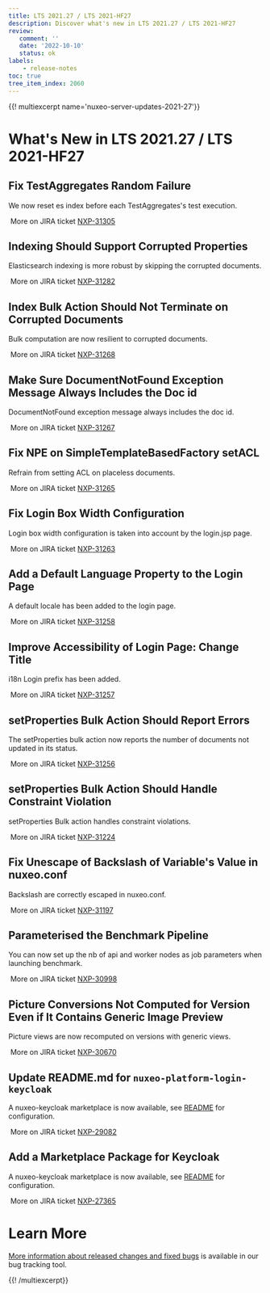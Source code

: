 ```yaml
---
title: LTS 2021.27 / LTS 2021-HF27
description: Discover what's new in LTS 2021.27 / LTS 2021-HF27
review:
   comment: ''
   date: '2022-10-10'
   status: ok
labels:
    - release-notes
toc: true
tree_item_index: 2060
---
```


{{! multiexcerpt name='nuxeo-server-updates-2021-27'}}
# What's New in LTS 2021.27 / LTS 2021-HF27

## Fix TestAggregates Random Failure

We now reset es index before each TestAggregates's test execution.

<i class="fa fa-long-arrow-right" aria-hidden="true"></i>&nbsp;More on JIRA ticket [NXP-31305](https://jira.nuxeo.com/browse/NXP-31305)

## Indexing Should Support Corrupted Properties

Elasticsearch indexing is more robust by skipping the corrupted documents.

<i class="fa fa-long-arrow-right" aria-hidden="true"></i>&nbsp;More on JIRA ticket [NXP-31282](https://jira.nuxeo.com/browse/NXP-31282)

## Index Bulk Action Should Not Terminate on Corrupted Documents

Bulk computation are now resilient to corrupted documents.

<i class="fa fa-long-arrow-right" aria-hidden="true"></i>&nbsp;More on JIRA ticket [NXP-31268](https://jira.nuxeo.com/browse/NXP-31268)

## Make Sure DocumentNotFound Exception Message Always Includes the Doc id

DocumentNotFound exception message always includes the doc id.

<i class="fa fa-long-arrow-right" aria-hidden="true"></i>&nbsp;More on JIRA ticket [NXP-31267](https://jira.nuxeo.com/browse/NXP-31267)

## Fix NPE on SimpleTemplateBasedFactory setACL

Refrain from setting ACL on placeless documents.

<i class="fa fa-long-arrow-right" aria-hidden="true"></i>&nbsp;More on JIRA ticket [NXP-31265](https://jira.nuxeo.com/browse/NXP-31265)

## Fix Login Box Width Configuration

Login box width configuration is taken into account by the login.jsp page.

<i class="fa fa-long-arrow-right" aria-hidden="true"></i>&nbsp;More on JIRA ticket [NXP-31263](https://jira.nuxeo.com/browse/NXP-31263)

## Add a Default Language Property to the Login Page

A default locale has been added to the login page.

<i class="fa fa-long-arrow-right" aria-hidden="true"></i>&nbsp;More on JIRA ticket [NXP-31258](https://jira.nuxeo.com/browse/NXP-31258)

## Improve Accessibility of Login Page: Change Title

i18n Login prefix has been added.

<i class="fa fa-long-arrow-right" aria-hidden="true"></i>&nbsp;More on JIRA ticket [NXP-31257](https://jira.nuxeo.com/browse/NXP-31257)

## setProperties Bulk Action Should Report Errors

The setProperties bulk action now reports the number of documents not updated in its status.

<i class="fa fa-long-arrow-right" aria-hidden="true"></i>&nbsp;More on JIRA ticket [NXP-31256](https://jira.nuxeo.com/browse/NXP-31256)

## setProperties Bulk Action Should Handle Constraint Violation

setProperties Bulk action handles constraint violations.

<i class="fa fa-long-arrow-right" aria-hidden="true"></i>&nbsp;More on JIRA ticket [NXP-31224](https://jira.nuxeo.com/browse/NXP-31224)

## Fix Unescape of Backslash of Variable's Value in nuxeo.conf

Backslash are correctly escaped in nuxeo.conf.

<i class="fa fa-long-arrow-right" aria-hidden="true"></i>&nbsp;More on JIRA ticket [NXP-31197](https://jira.nuxeo.com/browse/NXP-31197)

## Parameterised the Benchmark Pipeline

You can now set up the nb of api and worker nodes as job parameters when launching benchmark.

<i class="fa fa-long-arrow-right" aria-hidden="true"></i>&nbsp;More on JIRA ticket [NXP-30998](https://jira.nuxeo.com/browse/NXP-30998)

## Picture Conversions Not Computed for Version Even if It Contains Generic Image Preview

Picture views are now recomputed on versions with generic views.

<i class="fa fa-long-arrow-right" aria-hidden="true"></i>&nbsp;More on JIRA ticket [NXP-30670](https://jira.nuxeo.com/browse/NXP-30670)

## Update README.md for `nuxeo-platform-login-keycloak`

A nuxeo-keycloak marketplace is now available, see [README](https://github.com/nuxeo/nuxeo-lts/blob/2021/packages/nuxeo-keycloak-package/README.md) for configuration.

<i class="fa fa-long-arrow-right" aria-hidden="true"></i>&nbsp;More on JIRA ticket [NXP-29082](https://jira.nuxeo.com/browse/NXP-29082)

## Add a Marketplace Package for Keycloak

A nuxeo-keycloak marketplace is now available, see [README](https://github.com/nuxeo/nuxeo-lts/blob/2021/packages/nuxeo-keycloak-package/README.md) for configuration.

<i class="fa fa-long-arrow-right" aria-hidden="true"></i>&nbsp;More on JIRA ticket [NXP-27365](https://jira.nuxeo.com/browse/NXP-27365)


# Learn More

[More information about released changes and fixed bugs](https://jira.nuxeo.com/secure/ReleaseNote.jspa?projectId=10011&version=21830) is available in our bug tracking tool.

{{! /multiexcerpt}}
